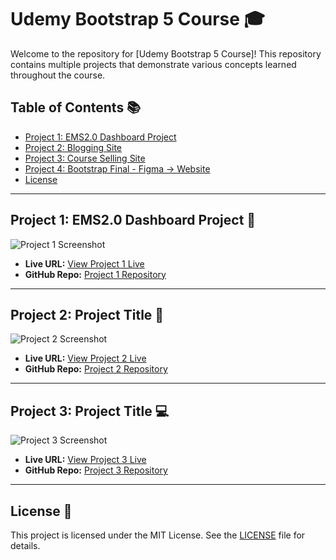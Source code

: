 # Udemy Bootstrap 5 Course 🎓

Welcome to the repository for [Udemy Bootstrap 5 Course]! This repository contains multiple projects that demonstrate various concepts learned throughout the course.


## Table of Contents 📚
- [Project 1: EMS2.0 Dashboard Project](#project-1-project-title)
- [Project 2: Blogging Site](#project-2-project-title)
- [Project 3: Course Selling Site](#project-3-project-title)
- [Project 4: Bootstrap Final - Figma -> Website](#project-3-project-title)
- [License](#license)

---

## Project 1: EMS2.0 Dashboard Project 🚀

![Project 1 Screenshot]([link_to_screenshot1.png](https://i.ibb.co.com/6bZFnVf/image3.png))

- **Live URL:** [View Project 1 Live](https://live-url-for-project-1.com)
- **GitHub Repo:** [Project 1 Repository](https://github.com/yourusername/project1)

---

## Project 2: Project Title 🌟

![Project 2 Screenshot](link_to_screenshot2.png)

- **Live URL:** [View Project 2 Live](https://live-url-for-project-2.com)
- **GitHub Repo:** [Project 2 Repository](https://github.com/yourusername/project2)

---

## Project 3: Project Title 💻

![Project 3 Screenshot](link_to_screenshot3.png)

- **Live URL:** [View Project 3 Live](https://live-url-for-project-3.com)
- **GitHub Repo:** [Project 3 Repository](https://github.com/yourusername/project3)

---

## License 📜

This project is licensed under the MIT License. See the [LICENSE](./LICENSE) file for details.
